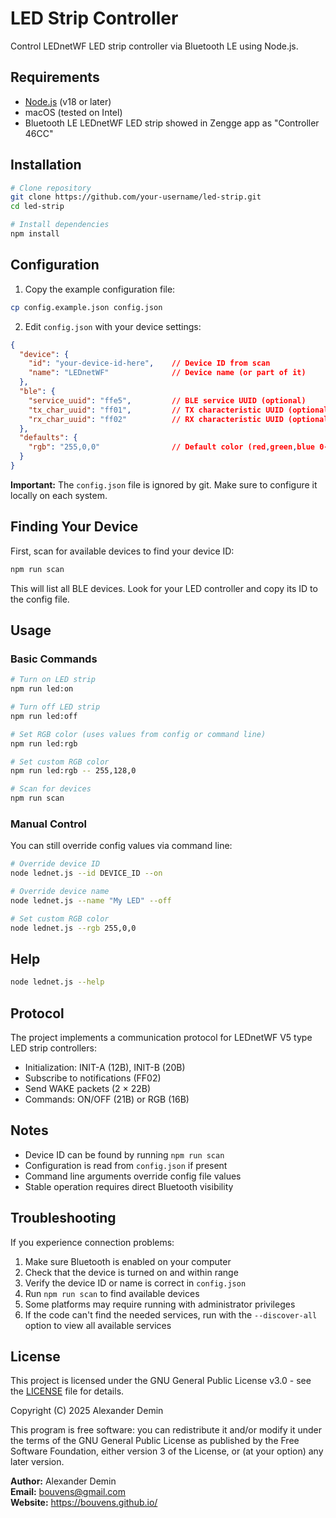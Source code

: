 # LED Strip Controller

Control LEDnetWF LED strip controller via Bluetooth LE using Node.js.

## Requirements

- [Node.js](https://nodejs.org/) (v18 or later)
- macOS (tested on Intel)
- Bluetooth LE LEDnetWF LED strip showed in Zengge app as "Controller 46CC"

## Installation

```bash
# Clone repository
git clone https://github.com/your-username/led-strip.git
cd led-strip

# Install dependencies
npm install
```

## Configuration

1. Copy the example configuration file:
```bash
cp config.example.json config.json
```

2. Edit `config.json` with your device settings:
```json
{
  "device": {
    "id": "your-device-id-here",    // Device ID from scan
    "name": "LEDnetWF"              // Device name (or part of it)
  },
  "ble": {
    "service_uuid": "ffe5",         // BLE service UUID (optional)
    "tx_char_uuid": "ff01",         // TX characteristic UUID (optional)
    "rx_char_uuid": "ff02"          // RX characteristic UUID (optional)
  },
  "defaults": {
    "rgb": "255,0,0"                // Default color (red,green,blue 0-255)
  }
}
```

**Important:** The `config.json` file is ignored by git. Make sure to configure it locally on each system.

## Finding Your Device

First, scan for available devices to find your device ID:

```bash
npm run scan
```

This will list all BLE devices. Look for your LED controller and copy its ID to the config file.

## Usage

### Basic Commands

```bash
# Turn on LED strip
npm run led:on

# Turn off LED strip  
npm run led:off

# Set RGB color (uses values from config or command line)
npm run led:rgb

# Set custom RGB color
npm run led:rgb -- 255,128,0

# Scan for devices
npm run scan
```

### Manual Control

You can still override config values via command line:

```bash
# Override device ID
node lednet.js --id DEVICE_ID --on

# Override device name
node lednet.js --name "My LED" --off

# Set custom RGB color
node lednet.js --rgb 255,0,0
```

## Help

```bash
node lednet.js --help
```

## Protocol

The project implements a communication protocol for LEDnetWF V5 type LED strip controllers:

- Initialization: INIT-A (12B), INIT-B (20B)
- Subscribe to notifications (FF02)
- Send WAKE packets (2 × 22B)
- Commands: ON/OFF (21B) or RGB (16B)

## Notes

- Device ID can be found by running `npm run scan`
- Configuration is read from `config.json` if present
- Command line arguments override config file values
- Stable operation requires direct Bluetooth visibility

## Troubleshooting

If you experience connection problems:

1. Make sure Bluetooth is enabled on your computer
2. Check that the device is turned on and within range
3. Verify the device ID or name is correct in `config.json`
4. Run `npm run scan` to find available devices
5. Some platforms may require running with administrator privileges
6. If the code can't find the needed services, run with the `--discover-all` option to view all available services

## License

This project is licensed under the GNU General Public License v3.0 - see the [LICENSE](LICENSE) file for details.

Copyright (C) 2025 Alexander Demin

This program is free software: you can redistribute it and/or modify it under the terms of the GNU General Public License as published by the Free Software Foundation, either version 3 of the License, or (at your option) any later version.

**Author:** Alexander Demin  
**Email:** bouvens@gmail.com  
**Website:** https://bouvens.github.io/
